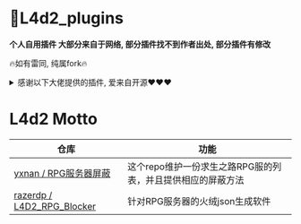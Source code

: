 # 📌L4d2_plugins
**个人自用插件 大部分来自于网络, 部分插件找不到作者出处, 部分插件有修改**

🔥如有雷同, 纯属fork🔥

<details><summary>感谢以下大佬提供的插件, 爱来自开源❤❤❤</summary>

> 以下排名不分先后
<table>
  <tr>
  <td align="center">
		<a href="https://steamcommunity.com/id/sorallll">
			<img src="https://avatars.githubusercontent.com/u/49420198" width="60px;" alt="钵钵鸡"/>
			<p>sorallll</p>
		</a>
		<a href="https://github.com/umlka/l4d2">l4d2</a>
	</td>
	<td align="center">
		<a href="https://github.com/Target5150">
			<img src="https://avatars.githubusercontent.com/u/42076548" width="60px;" alt="Target5150"/>
			<p>Target5150</p>
		<a href="https://github.com/Target5150/MoYu_Server_Stupid_Plugins">MoYu_Server_Stupid_Plugins</a>
		</a>
	</td>
	<td align="center">
		<a href="https://github.com/Lin515">
			<img src="https://avatars.githubusercontent.com/u/35224561" width="60px;" alt="Lin515"/>
			<p>Lin515</p>
		<a href="https://github.com/Lin515/L4D_LinGe_Plugins">L4D2_LinGe_VScripts</a>
		</a>
	</td>
	<td align="center">
		<a href="https://github.com/fbef0102">
			<img src="https://avatars.githubusercontent.com/u/12229810" width="60px;" alt="fbef0102"/>
			<p>fbef0102</p>
		</a>
		<a href="https://github.com/fbef0102/L4D1_2-Plugins">L4D1_2-Plugins</a>
	</td>
	<td align="center">
		<a href="https://github.com/Caibiii">
			<img src="https://avatars.githubusercontent.com/u/64267950" width="60px;" alt="Caibiii"/>
			<p style="margin-bottom: 0;">Caibiii</p>
			<a href="https://github.com/Caibiii/AnneServer">AnneServer</a>
		</a>
	</td>
	</tr>
	<tr>
	<td align="center">
		<a href="https://github.com/fdxx">
			<img src="https://avatars.githubusercontent.com/u/44993923" width="60px;" alt="fdxx"/>
			<p>fdxx</p>
		</a>
		<a href="https://github.com/fdxx/l4d2_plugins">l4d2_plugins</a>
	</td>
	<td align="center">
		<a href="https://github.com/SilvDev">
			<img src="https://avatars.githubusercontent.com/u/6685181" width="60px;" alt="Silvers"/>
			<p>Silvers</p>
		</a>
		<a href="https://www.sourcemod.net/plugins.php?author=Silvers&search=1&sortby=title&order=0">his plugins</a>
	</td>
	<td align="center">
		<a href="https://github.com/SirPlease">
			<img src="https://avatars.githubusercontent.com/u/2643403" width="60px;" alt="SirPlease"/>
			<p>SirPlease</p>
		</a>
		<a href="https://github.com/SirPlease/L4D2-Competitive-Rework">L4D2-Competitive-Rework</a>
	</td>
	<td align="center">
		<a href="https://github.com/PencilMario">
			<img src="https://avatars.githubusercontent.com/u/72117241" width="60px;" alt="PencilMario"/>
			<p>PencilMario</p>
			</a>
		<a href="https://github.com/PencilMario/L4D2-Not0721Here-CoopSvPlugins">L4D2-Not0721Here-CoopSvPlugins</a>
	</td>
	<td align="center">
		<a href="https://github.com/fantasylidong">
			<img src="https://avatars.githubusercontent.com/u/22582796" width="60px;" alt="fantasylidong"/>
			<p>fantasylidong</p>
		</a>
		<a href="https://github.com/fantasylidong/CompetitiveWithAnne">L4D2-Not0721Here-CoopSvPlugins</a>
	</td>
	</tr>
</table>
</details>

# L4d2 Motto
|仓库|功能|
|-|-|
|[yxnan / RPG服务器屏蔽](https://github.com/yxnan/block-l4d2-rpg-servers) | 这个repo维护一份求生之路RPG服的列表，并且提供相应的屏蔽方法|
|[razerdp / L4D2_RPG_Blocker](https://github.com/razerdp/L4D2_RPG_Blocker) | 针对RPG服务器的火绒json生成软件|
